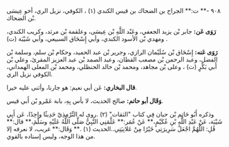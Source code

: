 ٩٠٨ -** ت:** الجراح بن الضحاك بن قيس الكندي (١) ، الكوفي، نزيل الري، أخو عِيسَى بْن الضحاك.

**رَوَى عَن:** جابر بْن يزيد الجعفي، وعَبْد اللَّهِ بْن عِيسَى، وعلقمة بْن مرثد، وكريب الكندي، ومهدي بْن الأسود الكندي، وأبي إِسْحَاق السبيعي، وأبي شَيْبَة (ت) .

**رَوَى عَنه:** إِسْحَاق بْن سُلَيْمان الرازي، وجرير بْن عبد الحميد، وحكام بْن سلم، وسلمة بْن الفضل، وعبد الرحمن بْن مصعب القطان، وعبد الصمد بْن عبد العزيز المقرئ، وعلي بْن أَبي بَكْرٍ (ت) ، وعلى بْن مجاهد، ومحمد بْن خالد الحنظلي، ومحمد بْن المعلى الهمداني، الكوفي نزيل الري.

**قال البخاري:** عَن أبي نعيم: هو جارنا، وأثنى عليه خيرا.

**وَقَال أبو حاتم:** صالح الحديث، لا بأس بِهِ، بابة عَمْرو بْن أَبي قيس.

وذكره أَبُو حَاتِم بْن حبان فِي كتاب "الثقات" (٢) .روى له التِّرْمِذِيّ حَدِيثًا واحِدًا، عَن أَبِي شَيْبَة، عَنْ عَبْدِ اللَّهِ بْنِ عُكَيْمٍ،** عَنْ عُمَر:** عَلَّمَنِي النَّبِيُّ صَلَّى اللَّهُ عَلَيْهِ وسَلَّمَ،** قال:** قُلِ: اللَّهُمَّ اجْعَلْ سَرِيرَتِي خَيْرًا مِنْ عَلانِيَتِي..الحديث (١) .** وَقَال:** غريب، لا نعرفه إلا من هذا الوجه، وليس إسناده بالقوي.